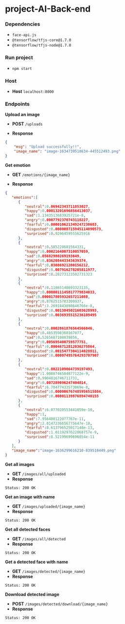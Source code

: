 # project-AI-Back-end

### Dependencies
- ``face-api.js``
- ``@tensorflow/tfjs-core@1.7.0``
- ``@tensorflow/tfjs-node@1.7.0``

### Run project
- ``npm start``

### Host
- **Host** ``localhost:8000``

### Endpoints

**Upload an image**

- **POST**  ``/uploads``

- **Response**
```json
{
    "msg": "Upload successfully!!",
    "image_name": "image-1634739518634-445512493.png"
}
```


**Get emotion**

- **GET** ``/emotions/{image_name}``

- **Response**
```json
{
   "emotions":[
      {
         "neutral":0.06942343711853027,
         "happy":0.00013201696856413037,
         "sad":1.1343513683925721e-8,
         "angry":0.0007792370743118227,
         "fearful":0.000010621349247230683,
         "disgusted":0.000008715945114090573,
         "surprised":0.9296459555625916
      },
      {
         "neutral":0.585228681564331,
         "happy":0.0002164007310057059,
         "sad":0.05682980269193649,
         "angry":0.036208443343639374,
         "fearful":0.03086921200156212,
         "disgusted":0.007916278205811977,
         "surprised":0.28273123502731323
      },
      {
         "neutral":0.11865148693323135,
         "happy":0.0000011145817779834033,
         "sad":0.000017805932657211088,
         "angry":0.8762515783309937,
         "fearful":3.2691843898646766e-8,
         "disgusted":0.0013845021603628993,
         "surprised":0.0036935515236109495
      },
      {
         "neutral":0.0002861876564566046,
         "happy":0.4653598368167877,
         "sad":0.5265687108039856,
         "angry":0.005695400759577751,
         "fearful":0.00046712812036275864,
         "disgusted":0.0015477304114028811,
         "surprised":0.00007495764293707907
      },
      {
         "neutral":0.0022109064739197493,
         "happy":1.0088746504877122e-9,
         "sad":0.9904816746711731,
         "angry":0.007289096247404814,
         "fearful":6.70477433573069e-8,
         "disgusted":0.000006767485956515884,
         "surprised":0.00001139876894740155
      },
      {
         "neutral":6.077020553441059e-10,
         "happy":1,
         "sad":7.956400122077767e-11,
         "angry":2.0147236656775647e-10,
         "fearful":8.613796525017148e-13,
         "disgusted":1.0119297622068757e-9,
         "surprised":8.52199699696854e-11
      }
   ],
   "image_name":"image-1636299616210-839518449.png"
}
```

**Get all images**
- **GET** ``/images/all/uploaded``
- **Response**
```text
Status: 200 OK
```

**Get an image with name**
- **GET** ``/images/uploaded/{image_name}``
- **Response** 
```text
Status: 200 OK
```

**Get all detected faces**
- **GET** ``/images/all/detected``
- **Response**
```text
Status: 200 OK
```

**Get a detected face with name**
- **GET** ``/images/detected/{image_name}``
- **Response** 
```text
Status: 200 OK
```

**Download detected image**
- **POST** ``/images/detected/download/{image_name}``
- **Response**
```text
Status: 200 OK
```
